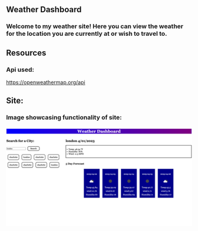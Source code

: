 ## Weather Dashboard

### Welcome to my weather site! Here you can view the weather for the location you are currently at or wish to travel to.

## Resources
### Api used:
https://openweathermap.org/api

## Site:
### Image showcasing functionality of site:
![site](./assets/images/Screenshot%202023-04-01%20at%205.28.05%20PM.png)